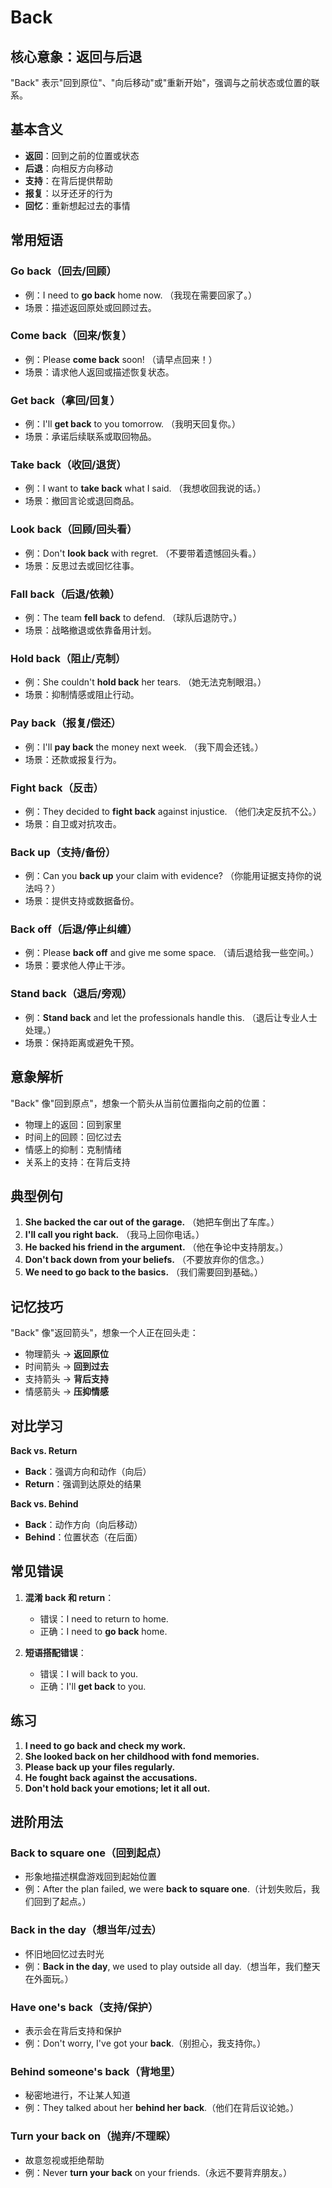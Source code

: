 # Back

## 核心意象：返回与后退

"Back" 表示"回到原位"、"向后移动"或"重新开始"，强调与之前状态或位置的联系。

## 基本含义

- **返回**：回到之前的位置或状态
- **后退**：向相反方向移动
- **支持**：在背后提供帮助
- **报复**：以牙还牙的行为
- **回忆**：重新想起过去的事情

## 常用短语

### **Go back**（回去/回顾）
- 例：I need to **go back** home now. （我现在需要回家了。）
- 场景：描述返回原处或回顾过去。

### **Come back**（回来/恢复）
- 例：Please **come back** soon! （请早点回来！）
- 场景：请求他人返回或描述恢复状态。

### **Get back**（拿回/回复）
- 例：I'll **get back** to you tomorrow. （我明天回复你。）
- 场景：承诺后续联系或取回物品。

### **Take back**（收回/退货）
- 例：I want to **take back** what I said. （我想收回我说的话。）
- 场景：撤回言论或退回商品。

### **Look back**（回顾/回头看）
- 例：Don't **look back** with regret. （不要带着遗憾回头看。）
- 场景：反思过去或回忆往事。

### **Fall back**（后退/依赖）
- 例：The team **fell back** to defend. （球队后退防守。）
- 场景：战略撤退或依靠备用计划。

### **Hold back**（阻止/克制）
- 例：She couldn't **hold back** her tears. （她无法克制眼泪。）
- 场景：抑制情感或阻止行动。

### **Pay back**（报复/偿还）
- 例：I'll **pay back** the money next week. （我下周会还钱。）
- 场景：还款或报复行为。

### **Fight back**（反击）
- 例：They decided to **fight back** against injustice. （他们决定反抗不公。）
- 场景：自卫或对抗攻击。

### **Back up**（支持/备份）
- 例：Can you **back up** your claim with evidence? （你能用证据支持你的说法吗？）
- 场景：提供支持或数据备份。

### **Back off**（后退/停止纠缠）
- 例：Please **back off** and give me some space. （请后退给我一些空间。）
- 场景：要求他人停止干涉。

### **Stand back**（退后/旁观）
- 例：**Stand back** and let the professionals handle this. （退后让专业人士处理。）
- 场景：保持距离或避免干预。

## 意象解析

"Back" 像"回到原点"，想象一个箭头从当前位置指向之前的位置：
- 物理上的返回：回到家里
- 时间上的回顾：回忆过去
- 情感上的抑制：克制情绪
- 关系上的支持：在背后支持

## 典型例句

1. **She backed the car out of the garage.** （她把车倒出了车库。）
2. **I'll call you right back.** （我马上回你电话。）
3. **He backed his friend in the argument.** （他在争论中支持朋友。）
4. **Don't back down from your beliefs.** （不要放弃你的信念。）
5. **We need to go back to the basics.** （我们需要回到基础。）

## 记忆技巧

"Back" 像"返回箭头"，想象一个人正在回头走：
- 物理箭头 → **返回原位**
- 时间箭头 → **回到过去**
- 支持箭头 → **背后支持**
- 情感箭头 → **压抑情感**

## 对比学习

**Back vs. Return**
- **Back**：强调方向和动作（向后）
- **Return**：强调到达原处的结果

**Back vs. Behind**
- **Back**：动作方向（向后移动）
- **Behind**：位置状态（在后面）

## 常见错误

1. **混淆 back 和 return**：
   - 错误：I need to return to home.
   - 正确：I need to **go back** home.

2. **短语搭配错误**：
   - 错误：I will back to you.
   - 正确：I'll **get back** to you.

## 练习

1. **I need to go back and check my work.**
2. **She looked back on her childhood with fond memories.**
3. **Please back up your files regularly.**
4. **He fought back against the accusations.**
5. **Don't hold back your emotions; let it all out.**

## 进阶用法

### **Back to square one**（回到起点）
- 形象地描述棋盘游戏回到起始位置
- 例：After the plan failed, we were **back to square one**.（计划失败后，我们回到了起点。）

### **Back in the day**（想当年/过去）
- 怀旧地回忆过去时光
- 例：**Back in the day**, we used to play outside all day.（想当年，我们整天在外面玩。）

### **Have one's back**（支持/保护）
- 表示会在背后支持和保护
- 例：Don't worry, I've got your **back**.（别担心，我支持你。）

### **Behind someone's back**（背地里）
- 秘密地进行，不让某人知道
- 例：They talked about her **behind her back**.（他们在背后议论她。）

### **Turn your back on**（抛弃/不理睬）
- 故意忽视或拒绝帮助
- 例：Never **turn your back** on your friends.（永远不要背弃朋友。）